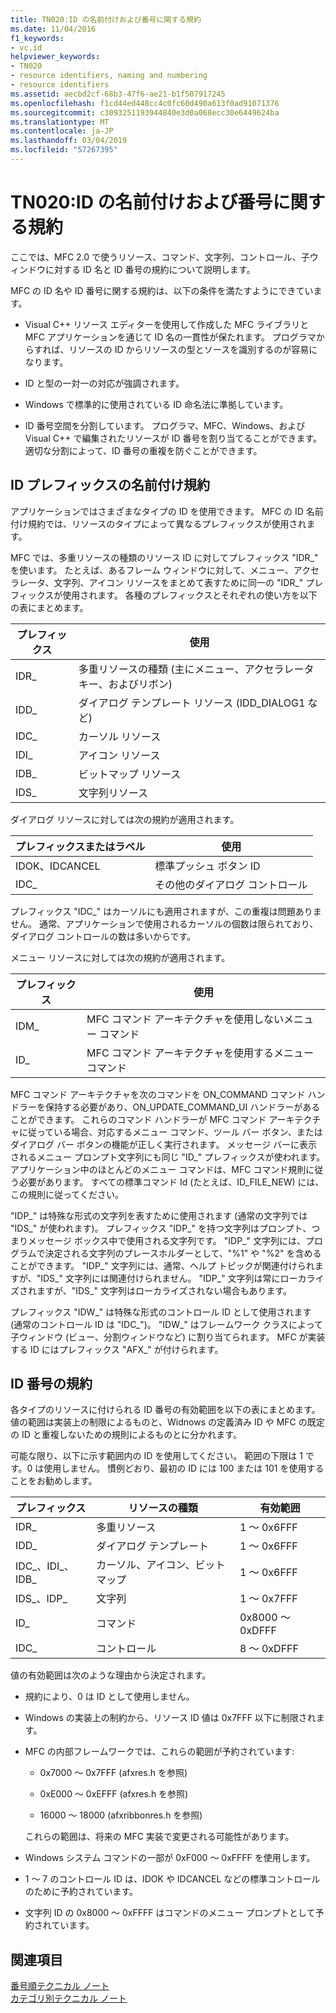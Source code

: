 ```yaml
---
title: TN020:ID の名前付けおよび番号に関する規約
ms.date: 11/04/2016
f1_keywords:
- vc.id
helpviewer_keywords:
- TN020
- resource identifiers, naming and numbering
- resource identifiers
ms.assetid: aecbd2cf-68b3-47f6-ae21-b1f507917245
ms.openlocfilehash: f1cd44ed448cc4c0fc60d490a613f0ad91071376
ms.sourcegitcommit: c3093251193944840e3d0a068ecc30e6449624ba
ms.translationtype: MT
ms.contentlocale: ja-JP
ms.lasthandoff: 03/04/2019
ms.locfileid: "57267395"
---
```

# <a name="tn020-id-naming-and-numbering-conventions"></a>TN020:ID の名前付けおよび番号に関する規約

ここでは、MFC 2.0 で使うリソース、コマンド、文字列、コントロール、子ウィンドウに対する ID 名と ID 番号の規約について説明します。

MFC の ID 名や ID 番号に関する規約は、以下の条件を満たすようにできています。

- Visual C++ リソース エディターを使用して作成した MFC ライブラリと MFC アプリケーションを通じて ID 名の一貫性が保たれます。 プログラマからすれば、リソースの ID からリソースの型とソースを識別するのが容易になります。

- ID と型の一対一の対応が強調されます。

- Windows で標準的に使用されている ID 命名法に準拠しています。

- ID 番号空間を分割しています。 プログラマ、MFC、Windows、および Visual C++ で編集されたリソースが ID 番号を割り当てることができます。 適切な分割によって、ID 番号の重複を防ぐことができます。

## <a name="the-id-prefix-naming-convention"></a>ID プレフィックスの名前付け規約

アプリケーションではさまざまなタイプの ID を使用できます。 MFC の ID 名前付け規約では、リソースのタイプによって異なるプレフィックスが使用されます。

MFC では、多重リソースの種類のリソース ID に対してプレフィックス "IDR_" を使います。 たとえば、あるフレーム ウィンドウに対して、メニュー、アクセラレータ、文字列、アイコン リソースをまとめて表すために同一の "IDR_" プレフィックスが使用されます。 各種のプレフィックスとそれぞれの使い方を以下の表にまとめます。

|プレフィックス|使用|
|------------|---------|
|IDR_|多重リソースの種類 (主にメニュー、アクセラレータ キー、およびリボン)|
|IDD_|ダイアログ テンプレート リソース (IDD_DIALOG1 など)|
|IDC_|カーソル リソース|
|IDI_|アイコン リソース|
|IDB_|ビットマップ リソース|
|IDS_|文字列リソース|

ダイアログ リソースに対しては次の規約が適用されます。

|プレフィックスまたはラベル|使用|
|---------------------|---------|
|IDOK、IDCANCEL|標準プッシュ ボタン ID|
|IDC_|その他のダイアログ コントロール|

プレフィックス "IDC_" はカーソルにも適用されますが、この重複は問題ありません。 通常、アプリケーションで使用されるカーソルの個数は限られており、ダイアログ コントロールの数は多いからです。

メニュー リソースに対しては次の規約が適用されます。

|プレフィックス|使用|
|------------|---------|
|IDM_|MFC コマンド アーキテクチャを使用しないメニュー コマンド|
|ID_|MFC コマンド アーキテクチャを使用するメニュー コマンド|

MFC コマンド アーキテクチャを次のコマンドを ON_COMMAND コマンド ハンドラーを保持する必要があり、ON_UPDATE_COMMAND_UI ハンドラーがあることができます。 これらのコマンド ハンドラーが MFC コマンド アーキテクチャに従っている場合、対応するメニュー コマンド、ツール バー ボタン、またはダイアログ バー ボタンの機能が正しく実行されます。 メッセージ バーに表示されるメニュー プロンプト文字列にも同じ "ID_" プレフィックスが使われます。 アプリケーション中のほとんどのメニュー コマンドは、MFC コマンド規則に従う必要があります。 すべての標準コマンド Id (たとえば、ID_FILE_NEW) には、この規則に従ってください。

"IDP_" は特殊な形式の文字列を表すために使用されます (通常の文字列では "IDS_" が使われます)。 プレフィックス "IDP_" を持つ文字列はプロンプト、つまりメッセージ ボックス中で使用される文字列です。 "IDP_" 文字列には、プログラムで決定される文字列のプレースホルダーとして、"%1" や "%2" を含めることができます。 "IDP_" 文字列には、通常、ヘルプ トピックが関連付けられますが、"IDS_" 文字列には関連付けられません。 "IDP_" 文字列は常にローカライズされますが、"IDS_" 文字列はローカライズされない場合もあります。

プレフィックス "IDW_" は特殊な形式のコントロール ID として使用されます (通常のコントロール ID は "IDC_")。 "IDW_" はフレームワーク クラスによって子ウィンドウ (ビュー、分割ウィンドウなど) に割り当てられます。 MFC が実装する ID にはプレフィックス "AFX_" が付けられます。

## <a name="the-id-numbering-convention"></a>ID 番号の規約

各タイプのリソースに付けられる ID 番号の有効範囲を以下の表にまとめます。 値の範囲は実装上の制限によるものと、Widnows の定義済み ID や MFC の既定の ID と重複しないための規則によるものとに分かれます。

可能な限り、以下に示す範囲内の ID を使用してください。 範囲の下限は 1 です。0 は使用しません。 慣例どおり、最初の ID には 100 または 101 を使用することをお勧めします。

|プレフィックス|リソースの種類|有効範囲|
|------------|-------------------|-----------------|
|IDR_|多重リソース|1 ～ 0x6FFF|
|IDD_|ダイアログ テンプレート|1 ～ 0x6FFF|
|IDC_、IDI_、IDB_|カーソル、アイコン、ビットマップ|1 ～ 0x6FFF|
|IDS_、IDP_|文字列|1 ～ 0x7FFF|
|ID_|コマンド|0x8000 ～ 0xDFFF|
|IDC_|コントロール|8 ～ 0xDFFF|

値の有効範囲は次のような理由から決定されます。

- 規約により、0 は ID として使用しません。

- Windows の実装上の制約から、リソース ID 値は 0x7FFF 以下に制限されます。

- MFC の内部フレームワークでは、これらの範囲が予約されています:

  - 0x7000 ～ 0x7FFF (afxres.h を参照) 

  - 0xE000 ～ 0xEFFF (afxres.h を参照) 

  - 16000 ～ 18000 (afxribbonres.h を参照) 

  これらの範囲は、将来の MFC 実装で変更される可能性があります。

- Windows システム コマンドの一部が 0xF000 ～ 0xFFFF を使用します。

- 1 ～ 7 のコントロール ID は、IDOK や IDCANCEL などの標準コントロールのために予約されています。

- 文字列 ID の 0x8000 ～ 0xFFFF はコマンドのメニュー プロンプトとして予約されています。

## <a name="see-also"></a>関連項目

[番号順テクニカル ノート](../mfc/technical-notes-by-number.md)<br/>
[カテゴリ別テクニカル ノート](../mfc/technical-notes-by-category.md)
